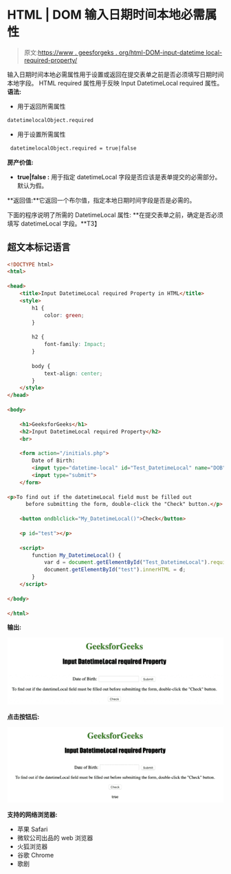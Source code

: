 # HTML | DOM 输入日期时间本地必需属性

> 原文:[https://www . geesforgeks . org/html-DOM-input-datetime local-required-property/](https://www.geeksforgeeks.org/html-dom-input-datetimelocal-required-property/)

输入日期时间本地必需属性用于设置或返回在提交表单之前是否必须填写日期时间本地字段。
HTML required 属性用于反映 Input DatetimeLocal required 属性。
**语法:**

*   用于返回所需属性

```html
datetimelocalObject.required
```

*   用于设置所需属性

```html
 datetimelocalObject.required = true|false 
```

**房产价值:**

*   **true|false :** 用于指定 datetimeLocal 字段是否应该是表单提交的必需部分。默认为假。

**返回值:**它返回一个布尔值，指定本地日期时间字段是否是必需的。

下面的程序说明了所需的 DatetimeLocal 属性:
**在提交表单之前，确定是否必须填写 datetimeLocal 字段。**T3】

## 超文本标记语言

```html
<!DOCTYPE html>
<html>

<head>
    <title>Input DatetimeLocal required Property in HTML</title>
    <style>
        h1 {
            color: green;
        }

        h2 {
            font-family: Impact;
        }

        body {
            text-align: center;
        }
    </style>
</head>

<body>

    <h1>GeeksforGeeks</h1>
    <h2>Input DatetimeLocal required Property</h2>
    <br>

    <form action="/initials.php">
        Date of Birth:
        <input type="datetime-local" id="Test_DatetimeLocal" name="DOB" required>
        <input type="submit">
    </form>

<p>To find out if the datetimeLocal field must be filled out
      before submitting the form, double-click the "Check" button.</p>

    <button ondblclick="My_DatetimeLocal()">Check</button>

    <p id="test"></p>

    <script>
        function My_DatetimeLocal() {
            var d = document.getElementById("Test_DatetimeLocal").required;
            document.getElementById("test").innerHTML = d;
        }
    </script>

</body>

</html>

```

**输出:**

![](img/d3f5454cd53479abf5f1583d37acd37f.png)

**点击按钮后:**

![](img/c2a8deb269148d4a8eff6acaa3490ea6.png)

**支持的网络浏览器:**

*   苹果 Safari
*   微软公司出品的 web 浏览器
*   火狐浏览器
*   谷歌 Chrome
*   歌剧